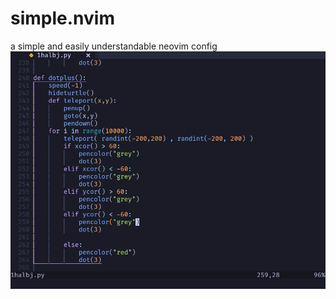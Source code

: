 # simple.nvim
a simple and easily understandable neovim config
![](https://github.com/devmachine1/simple.nvim/blob/f9bc3d3ab42d0e6033bfcfe3473f6a22abb2ec3b/example.png)
